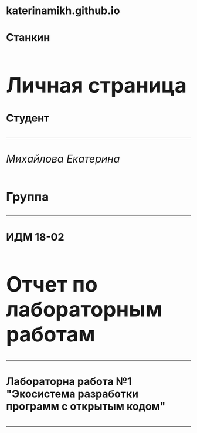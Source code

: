 # katerinamikh.github.io
<html>
<head>
<h1> <strong> Станкин</title>
</head>
<body>
<h1>
Личная страница
</h1>
<h4>
Студент
</h4>
<hr/>
<h6> Михайлова Екатерина</h6>
<h3>
Группа
</h3>
<hr/>
<h4>ИДМ 18-02</h4>
<p>
<h1>
Отчет по лабораторным работам
</h1>
<hr/>
<h4>Лабораторна работа №1 "Экосистема разработки программ с открытым кодом" </h4>
<hr/>
</body>
</html>
